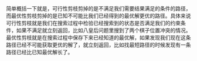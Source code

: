 ﻿简单概括一下就是，可行性剪枝剪掉的是不满足我们需要结果满足的条件的路径，而最优性剪枝剪掉的是已知不可能比我们已经得到的最优解更优的路径。具体来说可行性剪枝就是我们在搜索过程中检验已经搜索到的状态是否满足我们的约束条件，如果不满足就立刻返回，比如八皇后问题里搜到了两个棋子位置冲突的情况。最优性剪枝就是在搜索过程中保存下来已经知道的最优解，如果发现我们现在这条路径已经不可能获取更优的解了，就立刻返回，比如找最短路径的时候发现有一条路径已经比已知最优解长了。